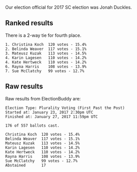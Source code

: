 Our election official for 2017 SC election was Jonah Duckles.

## Ranked results

There is a 2-way tie for fourth place.

~~~
1. Christina Koch  120 votes - 15.4%
2. Belinda Weaver  117 votes - 15.1%
3. Mateusz Kuzak   113 votes - 14.5%
4. Karin Lagesen   110 votes - 14.2%
4. Kate Hertweck   110 votes - 14.2%
6. Rayna Harris    108 votes - 13.9%
7. Sue McClatchy   99 votes - 12.7%
~~~

## Raw results

Raw results from ElectionBuddy are:

~~~
Election Type: Plurality Voting (First Past the Post)
Started at: January 23, 2017 2:30pm UTC
Finished at: January 27, 2017 11:59pm UTC

176 of 557 ballots cast.

Christina Koch  120 votes - 15.4%
Belinda Weaver  117 votes - 15.1%
Mateusz Kuzak   113 votes - 14.5%
Karin Lagesen   110 votes - 14.2%
Kate Hertweck   110 votes - 14.2%
Rayna Harris    108 votes - 13.9%
Sue McClatchy   99 votes - 12.7%
Abstained       17
~~~
